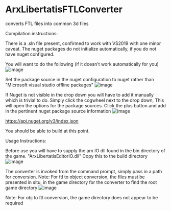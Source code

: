 # ArxLibertatisFTLConverter
converts FTL files into common 3d files


Compilation instructions:

There is a .sln file present, confirmed to work with VS2019 with one minor caveat. 
The nuget packages do not initialize automatically, if you do not have nuget configured. 

You will want to do the following (if it doesn't work automatically for you)
![image](https://user-images.githubusercontent.com/991507/189041624-bb8cf607-9db0-427e-ae3b-f05d80ae43ca.png)

Set the package source in the nuget configuration to nuget rather than "Microsoft visual studio offline packages"
![image](https://user-images.githubusercontent.com/991507/189041725-84d2b6aa-6eff-41a8-a5ac-9be939926764.png)

If Nuget is not visible in the drop down you will have to add it manually which is trivial to do. 
Simply click the cogwheel next to the drop down, This will open the options for the package sources. 
Click the plus button and add in the pertinent nuget package source information
![image](https://user-images.githubusercontent.com/991507/189041920-aa6c9054-f1d5-4115-b35d-17a15a3384d0.png)

https://api.nuget.org/v3/index.json

You should be able to build at this point. 


Usage Instructions:

Before use you will have to supply the arx IO dll found in the bin directory of the game. "ArxLibertatisEditorIO.dll"
Copy this to the build directory
![image](https://user-images.githubusercontent.com/991507/189042280-2dc4e3b0-1240-45aa-a743-f14137784fc4.png)


The converter is invoked from the command prompt, simply pass in a path for conversion.
 Note: For ftl to object conversion, the files must be presented in situ, in the game directory for the converter to find the root game directory
![image](https://user-images.githubusercontent.com/991507/189042454-d7c437e7-968c-4e0a-b3e6-b7c77692d31e.png)

Note: For obj to ftl conversion, the game directory does not appear to be required


